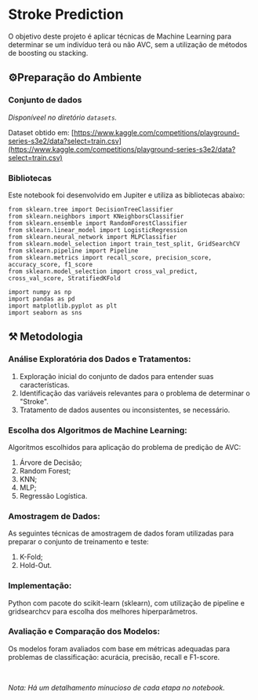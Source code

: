 # Stroke Prediction
O objetivo deste projeto é aplicar técnicas de Machine Learning para determinar se um indivíduo terá ou não AVC, sem a utilização de métodos de boosting ou stacking.

## ⚙️Preparação do Ambiente

### Conjunto de dados

*Disponíveel no diretório `datasets`.*

Dataset obtido em: [https://www.kaggle.com/competitions/playground-series-s3e2/data?select=train.csv](https://www.kaggle.com/competitions/playground-series-s3e2/data?select=train.csv)

### Bibliotecas

Este notebook foi desenvolvido em Jupiter e utiliza as bibliotecas abaixo:

```
from sklearn.tree import DecisionTreeClassifier
from sklearn.neighbors import KNeighborsClassifier
from sklearn.ensemble import RandomForestClassifier
from sklearn.linear_model import LogisticRegression
from sklearn.neural_network import MLPClassifier
from sklearn.model_selection import train_test_split, GridSearchCV
from sklearn.pipeline import Pipeline
from sklearn.metrics import recall_score, precision_score, accuracy_score, f1_score
from sklearn.model_selection import cross_val_predict, cross_val_score, StratifiedKFold

import numpy as np
import pandas as pd
import matplotlib.pyplot as plt
import seaborn as sns
 ```

## ⚒️ Metodologia

### Análise Exploratória dos Dados e Tratamentos:

1. Exploração inicial do conjunto de dados para entender suas características.
1. Identificação das variáveis relevantes para o problema de determinar o "Stroke".
1. Tratamento de dados ausentes ou inconsistentes, se necessário.

### Escolha dos Algoritmos de Machine Learning:

Algoritmos escolhidos para aplicação do problema de predição de AVC:
1. Árvore de Decisão;
2. Random Forest;
3. KNN;
4. MLP;
5. Regressão Logística.

### Amostragem de Dados:

As seguintes técnicas de amostragem de dados foram utilizadas para preparar o conjunto de treinamento e teste:
1. K-Fold;
2. Hold-Out.

### Implementação:

Python com pacote do scikit-learn (sklearn), com utilização de pipeline e gridsearchcv para escolha dos melhores hiperparâmetros.

### Avaliação e Comparação dos Modelos:

Os modelos foram avaliados com base em métricas adequadas para problemas de classificação: acurácia, precisão, recall e F1-score.

&nbsp;

*Nota: Há um detalhamento minucioso de cada etapa no notebook.*

